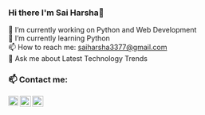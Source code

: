 ### Hi there I'm Sai Harsha👋

<!--
**saiharsha3377/saiharsha3377** is a ✨ _special_ ✨ repository because its `README.md` (this file) appears on your GitHub profile.

Here are some ideas to get you started:
-->
🔭 I’m currently working on Python and Web Development<br>
🌱 I’m currently learning Python<br>
📫 How to reach me: saiharsha3377@gmail.com<br>
💬 Ask me about Latest Technology Trends<br>
<!--👯 I’m looking to collaborate on ...
-🤔 I’m looking for help with ...

-😄 Pronouns: ...
-⚡ Fun fact: ...
-->

### 📫 Contact me: 
<a href="https://www.linkedin.com/in/inumarthi-thirumala-sai-harsha-0a7b00225/">
  <img align="left" width="20px" src="https://cdn-icons-png.flaticon.com/512/174/174857.png"  />
</a>
<a href="https://twitter.com/saiharsha3377">
  <img align="left" width="22px" src="https://logodownload.org/wp-content/uploads/2014/09/twitter-logo-6.png" />
</a>
<a href="mailto:saiharsha3377@gmail.com">
  <img align="left" width="22px" src="https://cdn-icons-png.flaticon.com/512/281/281769.png" />
</a>
